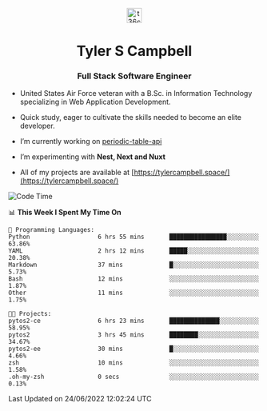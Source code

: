 <p align="center">
<a href="https://www.linkedin.com/in/t36campbell" target="blank"><img align="center" src="https://ik.imagekit.io/t36campbell/Portfolio/linkedin.png.original_m8bbGgPh6.png" alt="t36campbell" height="30" width="30" /></a>
</p>
<h1 align="center">Tyler S Campbell</h1>
<h3 align="center">Full Stack Software Engineer</h3>

* United States Air Force veteran with a B.Sc. in Information Technology specializing in Web Application Development. 

* Quick study, eager to cultivate the skills needed to become an elite developer.

* I’m currently working on [periodic-table-api](https://github.com/t36campbell/periodic-table-api)

* I’m experimenting with **Nest, Next and Nuxt**

* All of my projects are available at [https://tylercampbell.space/](https://tylercampbell.space/)

<!--START_SECTION:waka-->
![Code Time](http://img.shields.io/badge/Code%20Time-1%2C668%20hrs%2029%20mins-blue)

📊 **This Week I Spent My Time On** 

```text
💬 Programming Languages: 
Python                   6 hrs 55 mins       ████████████████░░░░░░░░░   63.86% 
YAML                     2 hrs 12 mins       █████░░░░░░░░░░░░░░░░░░░░   20.38% 
Markdown                 37 mins             █░░░░░░░░░░░░░░░░░░░░░░░░   5.73% 
Bash                     12 mins             ░░░░░░░░░░░░░░░░░░░░░░░░░   1.87% 
Other                    11 mins             ░░░░░░░░░░░░░░░░░░░░░░░░░   1.75%

🐱‍💻 Projects: 
pytos2-ce                6 hrs 23 mins       ██████████████░░░░░░░░░░░   58.95% 
pytos2                   3 hrs 45 mins       ████████░░░░░░░░░░░░░░░░░   34.67% 
pytos2-ee                30 mins             █░░░░░░░░░░░░░░░░░░░░░░░░   4.66% 
zsh                      10 mins             ░░░░░░░░░░░░░░░░░░░░░░░░░   1.58% 
.oh-my-zsh               0 secs              ░░░░░░░░░░░░░░░░░░░░░░░░░   0.13%

```


 Last Updated on 24/06/2022 12:02:24 UTC
<!--END_SECTION:waka-->

